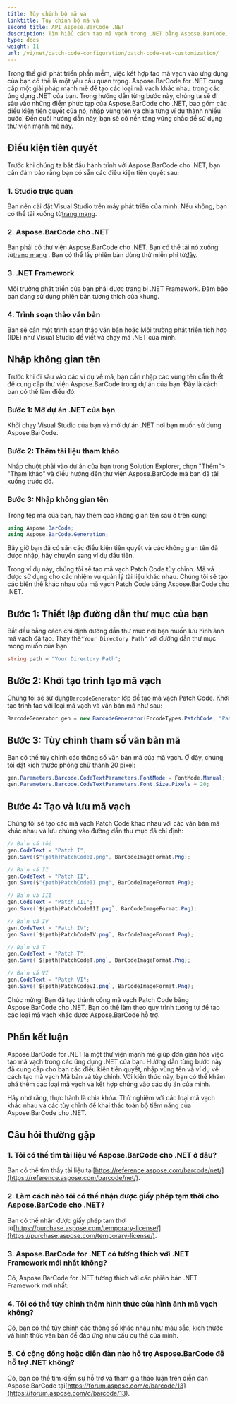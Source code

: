 ```yaml
---
title: Tùy chỉnh bộ mã vá
linktitle: Tùy chỉnh bộ mã vá
second_title: API Aspose.BarCode .NET
description: Tìm hiểu cách tạo mã vạch trong .NET bằng Aspose.BarCode. Tùy chỉnh và tích hợp mã vạch vào ứng dụng của bạn một cách dễ dàng.
type: docs
weight: 11
url: /vi/net/patch-code-configuration/patch-code-set-customization/
---
```


Trong thế giới phát triển phần mềm, việc kết hợp tạo mã vạch vào ứng dụng của bạn có thể là một yêu cầu quan trọng. Aspose.BarCode for .NET cung cấp một giải pháp mạnh mẽ để tạo các loại mã vạch khác nhau trong các ứng dụng .NET của bạn. Trong hướng dẫn từng bước này, chúng ta sẽ đi sâu vào những điểm phức tạp của Aspose.BarCode cho .NET, bao gồm các điều kiện tiên quyết của nó, nhập vùng tên và chia từng ví dụ thành nhiều bước. Đến cuối hướng dẫn này, bạn sẽ có nền tảng vững chắc để sử dụng thư viện mạnh mẽ này.

## Điều kiện tiên quyết

Trước khi chúng ta bắt đầu hành trình với Aspose.BarCode cho .NET, bạn cần đảm bảo rằng bạn có sẵn các điều kiện tiên quyết sau:

### 1. Studio trực quan
 Bạn nên cài đặt Visual Studio trên máy phát triển của mình. Nếu không, bạn có thể tải xuống từ[trang mạng](https://visualstudio.microsoft.com/).

### 2. Aspose.BarCode cho .NET
 Bạn phải có thư viện Aspose.BarCode cho .NET. Bạn có thể tải nó xuống từ[trang mạng](https://releases.aspose.com/barcode/net/) . Bạn có thể lấy phiên bản dùng thử miễn phí từ[đây](https://releases.aspose.com/).

### 3. .NET Framework
Môi trường phát triển của bạn phải được trang bị .NET Framework. Đảm bảo bạn đang sử dụng phiên bản tương thích của khung.

### 4. Trình soạn thảo văn bản
Bạn sẽ cần một trình soạn thảo văn bản hoặc Môi trường phát triển tích hợp (IDE) như Visual Studio để viết và chạy mã .NET của mình.

## Nhập không gian tên

Trước khi đi sâu vào các ví dụ về mã, bạn cần nhập các vùng tên cần thiết để cung cấp thư viện Aspose.BarCode trong dự án của bạn. Đây là cách bạn có thể làm điều đó:

### Bước 1: Mở dự án .NET của bạn
Khởi chạy Visual Studio của bạn và mở dự án .NET nơi bạn muốn sử dụng Aspose.BarCode.

### Bước 2: Thêm tài liệu tham khảo
Nhấp chuột phải vào dự án của bạn trong Solution Explorer, chọn "Thêm"> "Tham khảo" và điều hướng đến thư viện Aspose.BarCode mà bạn đã tải xuống trước đó.

### Bước 3: Nhập không gian tên
Trong tệp mã của bạn, hãy thêm các không gian tên sau ở trên cùng:

```csharp
using Aspose.BarCode;
using Aspose.BarCode.Generation;
```

Bây giờ bạn đã có sẵn các điều kiện tiên quyết và các không gian tên đã được nhập, hãy chuyển sang ví dụ đầu tiên.

Trong ví dụ này, chúng tôi sẽ tạo mã vạch Patch Code tùy chỉnh. Mã vá được sử dụng cho các nhiệm vụ quản lý tài liệu khác nhau. Chúng tôi sẽ tạo các biến thể khác nhau của mã vạch Patch Code bằng Aspose.BarCode cho .NET.

## Bước 1: Thiết lập đường dẫn thư mục của bạn

 Bắt đầu bằng cách chỉ định đường dẫn thư mục nơi bạn muốn lưu hình ảnh mã vạch đã tạo. Thay thế`"Your Directory Path"` với đường dẫn thư mục mong muốn của bạn.

```csharp
string path = "Your Directory Path";
```

## Bước 2: Khởi tạo trình tạo mã vạch

 Chúng tôi sẽ sử dụng`BarcodeGenerator` lớp để tạo mã vạch Patch Code. Khởi tạo trình tạo với loại mã vạch và văn bản mã như sau:

```csharp
BarcodeGenerator gen = new BarcodeGenerator(EncodeTypes.PatchCode, "Patch I");
```

## Bước 3: Tùy chỉnh tham số văn bản mã

Bạn có thể tùy chỉnh các thông số văn bản mã của mã vạch. Ở đây, chúng tôi đặt kích thước phông chữ thành 20 pixel:

```csharp
gen.Parameters.Barcode.CodeTextParameters.FontMode = FontMode.Manual;
gen.Parameters.Barcode.CodeTextParameters.Font.Size.Pixels = 20;
```

## Bước 4: Tạo và lưu mã vạch

Chúng tôi sẽ tạo các mã vạch Patch Code khác nhau với các văn bản mã khác nhau và lưu chúng vào đường dẫn thư mục đã chỉ định:

```csharp
// Bản vá tôi
gen.CodeText = "Patch I";
gen.Save($"{path}PatchCodeI.png", BarCodeImageFormat.Png);

// Bản vá II
gen.CodeText = "Patch II";
gen.Save($"{path}PatchCodeII.png", BarCodeImageFormat.Png);

// Bản vá III
gen.CodeText = "Patch III";
gen.Save(`${path}PatchCodeIII.png`, BarCodeImageFormat.Png);

// Bản vá IV
gen.CodeText = "Patch IV";
gen.Save(`${path}PatchCodeIV.png`, BarCodeImageFormat.Png);

// Bản vá T
gen.CodeText = "Patch T";
gen.Save(`${path}PatchCodeT.png`, BarCodeImageFormat.Png);

// Bản vá VI
gen.CodeText = "Patch VI";
gen.Save(`${path}PatchCodeVI.png`, BarCodeImageFormat.Png);
```

Chúc mừng! Bạn đã tạo thành công mã vạch Patch Code bằng Aspose.BarCode cho .NET. Bạn có thể làm theo quy trình tương tự để tạo các loại mã vạch khác được Aspose.BarCode hỗ trợ.

## Phần kết luận

Aspose.BarCode for .NET là một thư viện mạnh mẽ giúp đơn giản hóa việc tạo mã vạch trong các ứng dụng .NET của bạn. Hướng dẫn từng bước này đã cung cấp cho bạn các điều kiện tiên quyết, nhập vùng tên và ví dụ về cách tạo mã vạch Mã bản vá tùy chỉnh. Với kiến thức này, bạn có thể khám phá thêm các loại mã vạch và kết hợp chúng vào các dự án của mình.

Hãy nhớ rằng, thực hành là chìa khóa. Thử nghiệm với các loại mã vạch khác nhau và các tùy chỉnh để khai thác toàn bộ tiềm năng của Aspose.BarCode cho .NET.

## Câu hỏi thường gặp

### 1. Tôi có thể tìm tài liệu về Aspose.BarCode cho .NET ở đâu?
 Bạn có thể tìm thấy tài liệu tại[https://reference.aspose.com/barcode/net/](https://reference.aspose.com/barcode/net/).

### 2. Làm cách nào tôi có thể nhận được giấy phép tạm thời cho Aspose.BarCode cho .NET?
 Bạn có thể nhận được giấy phép tạm thời từ[https://purchase.aspose.com/temporary-license/](https://purchase.aspose.com/temporary-license/).

### 3. Aspose.BarCode for .NET có tương thích với .NET Framework mới nhất không?
Có, Aspose.BarCode for .NET tương thích với các phiên bản .NET Framework mới nhất.

### 4. Tôi có thể tùy chỉnh thêm hình thức của hình ảnh mã vạch không?
Có, bạn có thể tùy chỉnh các thông số khác nhau như màu sắc, kích thước và hình thức văn bản để đáp ứng nhu cầu cụ thể của mình.

### 5. Có cộng đồng hoặc diễn đàn nào hỗ trợ Aspose.BarCode để hỗ trợ .NET không?
 Có, bạn có thể tìm kiếm sự hỗ trợ và tham gia thảo luận trên diễn đàn Aspose.BarCode tại[https://forum.aspose.com/c/barcode/13](https://forum.aspose.com/c/barcode/13).
